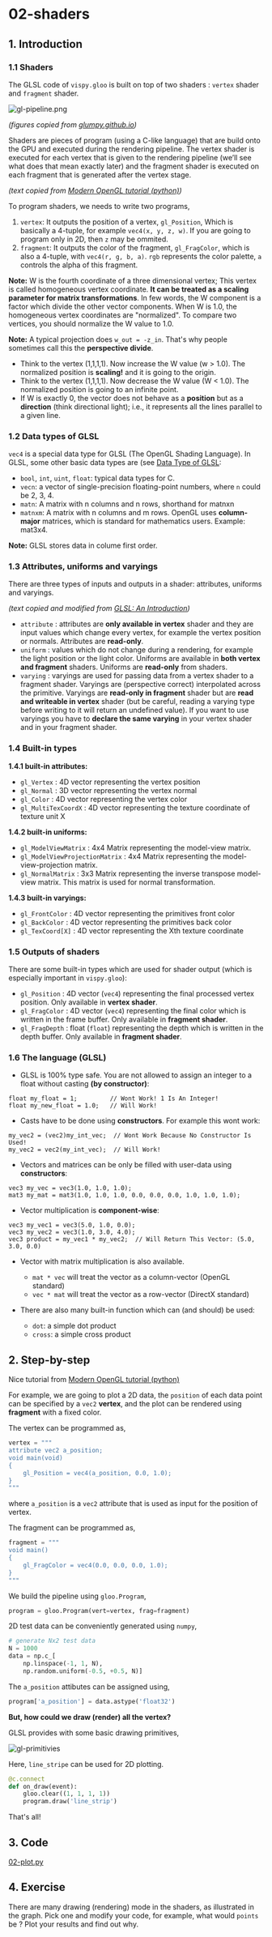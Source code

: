 # 02-shaders

## 1. Introduction

### 1.1 Shaders

The GLSL code of `vispy.gloo` is built on top of two shaders : `vertex` shader and `fragment` shader.

![gl-pipeline.png](figs/gl-pipeline.png)

*(figures copied from [glumpy.github.io](https://glumpy.github.io/_images/gl-pipeline.png))*

Shaders are pieces of program (using a C-like language) that are build onto the GPU and executed during the rendering pipeline.
The vertex shader is executed for each vertex that is given to the rendering pipeline (we’ll see what does that mean exactly later) and the fragment shader is executed on each fragment that is generated after the vertex stage.

*(text copied from [Modern OpenGL tutorial (python)](http://www.labri.fr/perso/nrougier/teaching/opengl/))*

To program shaders, we needs to write two programs,

 1. `vertex`: It outputs the position of a vertex, `gl_Position`, Which is basically a 4-tuple, for example `vec4(x, y, z, w)`. If you are going to program only in 2D, then `z` may be ommited.
 2. `fragment`: It outputs the color of the fragment, `gl_FragColor`, which is also a 4-tuple, with `vec4(r, g, b, a)`. `rgb` represents the color palette, `a` controls the alpha of this fragment.

**Note:** W is the fourth coordinate of a three dimensional vertex; This vertex is called homogeneous vertex coordinate. **It can be treated as a scaling parameter for matrix transformations**. In few words, the W component is a factor which divide the other vector components. When W is 1.0, the homogeneous vertex coordinates are "normalized". To compare two vertices, you should normalize the W value to 1.0.

**Note:** A typical projection does `w_out = -z_in`. That's why people sometimes call this the **perspective divide**.

 - Think to the vertex (1,1,1,1). Now increase the W value (w > 1.0). The normalized position is **scaling!** and it is going to the origin.
 - Think to the vertex (1,1,1,1). Now decrease the W value (W < 1.0). The normalized position is going to an infinite point.
 - If W is exactly 0, the vector does not behave as a **position** but as a **direction** (think directional light); i.e., it represents all the lines parallel to a given line.

### 1.2 Data types of GLSL

`vec4` is a special data type for GLSL (The OpenGL Shading Language). In GLSL, some other basic data types are (see [Data Type of GLSL](https://www.opengl.org/wiki/Data_Type_(GLSL)):

 - `bool`, `int`, `uint`, `float`: typical data types for C.
 - `vecn`: a vector of single-precision floating-point numbers, where `n` could be 2, 3, 4.
 - `matn`: A matrix with n columns and n rows, shorthand for matnxn
 - `matnxm`: A matrix with n columns and m rows. OpenGL uses **column-major** matrices, which is standard for mathematics users. Example: mat3x4.

**Note:** GLSL stores data in colume first order.

### 1.3 Attributes, uniforms and varyings

There are three types of inputs and outputs in a shader: attributes, uniforms and varyings.

*(text copied and modified from [GLSL: An Introduction](http://nehe.gamedev.net/article/glsl_an_introduction/25007/))*

 - `attribute` : attributes are **only available in vertex** shader and they are input values which change every vertex, for example the vertex position or normals. Attributes are **read-only**.
 - `uniform` : values which do not change during a rendering, for example the light position or the light color. Uniforms are available in **both vertex and fragment** shaders. Uniforms are **read-only** from shaders.
 - `varying` : varyings are used for passing data from a vertex shader to a fragment shader. Varyings are (perspective correct) interpolated across the primitive. Varyings are **read-only in fragment** shader but are **read and writeable in vertex** shader (but be careful, reading a varying type before writing to it will return an undefined value). If you want to use varyings you have to **declare the same varying** in your vertex shader and in your fragment shader.

### 1.4 Built-in types

**1.4.1 built-in attributes:**

 - `gl_Vertex` : 4D vector representing the vertex position
 - `gl_Normal` : 3D vector representing the vertex normal
 - `gl_Color` : 4D vector representing the vertex color
 - `gl_MultiTexCoordX` : 4D vector representing the texture coordinate of texture unit X

**1.4.2 built-in uniforms:**

 - `gl_ModelViewMatrix` : 4x4 Matrix representing the model-view matrix.
 - `gl_ModelViewProjectionMatrix` : 4x4 Matrix representing the model-view-projection matrix.
 - `gl_NormalMatrix` : 3x3 Matrix representing the inverse transpose model-view matrix. This matrix is used for normal transformation.

**1.4.3 built-in varyings:**

 - `gl_FrontColor` : 4D vector representing the primitives front color
 - `gl_BackColor` : 4D vector representing the primitives back color
 - `gl_TexCoord[X]` : 4D vector representing the Xth texture coordinate

### 1.5 Outputs of shaders

There are some built-in types which are used for shader output (which is especially important in `vispy.gloo`):

 - `gl_Position` : 4D vector (`vec4`) representing the final processed vertex position. Only available in **vertex shader**.
 - `gl_FragColor` : 4D vector (`vec4`) representing the final color which is written in the frame buffer. Only available in **fragment shader**.
 - `gl_FragDepth` : float (`float`) representing the depth which is written in the depth buffer. Only available in **fragment shader**.

### 1.6 The language (GLSL)

 - GLSL is 100% type safe. You are not allowed to assign an integer to a float without casting **(by constructor)**:
```
float my_float = 1;         // Wont Work! 1 Is An Integer!
float my_new_float = 1.0;   // Will Work!
```

 - Casts have to be done using **constructors**. For example this wont work:
```
my_vec2 = (vec2)my_int_vec;  // Wont Work Because No Constructor Is Used!
my_vec2 = vec2(my_int_vec);  // Will Work!
```

 - Vectors and matrices can be only be filled with user-data using **constructors**:
```
vec3 my_vec = vec3(1.0, 1.0, 1.0);
mat3 my_mat = mat3(1.0, 1.0, 1.0, 0.0, 0.0, 0.0, 1.0, 1.0, 1.0);
```

 - Vector multiplication is **component-wise**:
```
vec3 my_vec1 = vec3(5.0, 1.0, 0.0);
vec3 my_vec2 = vec3(1.0, 3.0, 4.0);
vec3 product = my_vec1 * my_vec2;  // Will Return This Vector: (5.0, 3.0, 0.0)
```

 - Vector with matrix multiplication is also available.
   - `mat * vec` will treat the vector as a column-vector (OpenGL standard)
   - `vec * mat` will treat the vector as a row-vector (DirectX standard)

 - There are also many built-in function which can (and should) be used:
   - `dot`: a simple dot product
   - `cross`: a simple cross product

## 2. Step-by-step

Nice tutorial from [Modern OpenGL tutorial (python)](http://www.labri.fr/perso/nrougier/teaching/opengl/)

For example, we are going to plot a 2D data, the `position` of each data point can be specified by a `vec2` **vertex**, and the plot can be rendered using **fragment** with a fixed color.

The vertex can be programmed as,
```python
vertex = """
attribute vec2 a_position;
void main(void)
{
    gl_Position = vec4(a_position, 0.0, 1.0);
}
"""
```
where `a_position` is a `vec2` attribute that is used as input for the position of vertex.

The fragment can be programmed as,
```python
fragment = """
void main()
{
    gl_FragColor = vec4(0.0, 0.0, 0.0, 1.0);
}
"""
```

We build the pipeline using `gloo.Program`,
```python
program = gloo.Program(vert=vertex, frag=fragment)
```

2D test data can be conveniently generated using `numpy`,
```python
# generate Nx2 test data
N = 1000
data = np.c_[
    np.linspace(-1, 1, N),
    np.random.uniform(-0.5, +0.5, N)]
```
The `a_position` attibutes can be assigned using,
```python
program['a_position'] = data.astype('float32')
```

**But, how could we draw (render) all the vertex?**

GLSL provides with some basic drawing primitives,

![gl-primitivies](figs/gl-primitives.png)

Here, `line_stripe` can be used for 2D plotting.
```python
@c.connect
def on_draw(event):
    gloo.clear((1, 1, 1, 1))
    program.draw('line_strip')
```

That's all!

## 3. Code

[02-plot.py](examples/02-plot.py)

## 4. Exercise

There are many drawing (rendering) mode in the shaders, as illustrated in the graph. Pick one and modify your code, for example, what would `points` be ? Plot your results and find out why.

